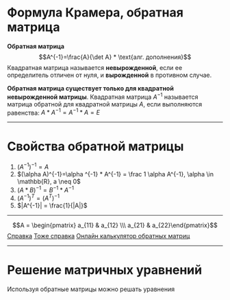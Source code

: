 # Формула Крамера, обратная матрица

**Обратная матрица**
$$A^{-1}=\frac{A}{\det A} * \text{алг. дополнения}$$
Квадратная матрица называется **невырожденной**, если ее определитель отличен от нуля, и **вырожденной** в противном случае.

**Обратная матрица существует только для квадратной невырожденной матрицы**.
Квадратная матрица $A^{-1}$ называется матрица обратной для квадратной матрицы $A$, если выполняются равенства: $A*A^{-1}=A^{-1}*A=E$

---

# Свойства обратной матрицы
1) $(A^{-1})^{-1} = A$
2) $(\alpha A)^{-1}=\alpha ^{-1} * A^{-1} = \frac 1 \alpha A^{-1}, \alpha \in \mathbb{R}, a \neq 0$
3) $(A*B)^{-1} = B^{-1} * A^{-1}$
4) $(A^{-1})^T = (A^T)^{-1}$
5) $|A^{-1}| = \frac{1}{|A|}$

----

$$A = \begin{pmatrix} a_{11} & a_{12} \\\ a_{21} & a_{22}\end{pmatrix}$$
[Справка](http://mathprofi.ru/kak_naiti_obratnuyu_matricu.html)
[Тоже справка](https://thecode.media/obratnaya-matritsa/)
[Онлайн калькулятор обратных матриц](https://ru.onlinemschool.com/math/assistance/matrix/inverse)

---
# Решение матричных уравнений

Используя обратные матрицы можно решать уравнения
